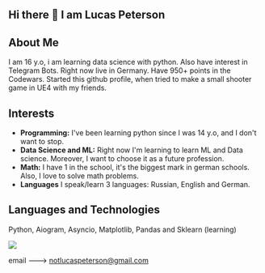 ## Hi there 👋 I am Lucas Peterson 

##  About Me
I am 16 y.o, i am learning data science with python. Also have interest in Telegram Bots. Right now live in Germany. Have 950+ points in the Codewars. Started this github profile, when tried to make a small shooter game in UE4 with my friends. 


##  Interests

- **Programming:** I've been learning python since I was 14 y.o, and I don't want to stop.
- **Data Science and ML:** Right now I'm learning to learn ML and Data science. Moreover, I want to choose it as a future profession.
- **Math:** I have 1 in the school, it's the biggest mark in german schools. Also, I love to solve math problems.
- **Languages** I speak/learn 3 languages: Russian, English and German.

## Languages and Technologies
Python, Aiogram, Asyncio, Matplotlib, Pandas and Sklearn (learning)







<img src = https://www.codewars.com/users/Sacred_pL/badges/large>

email ---> notlucaspeterson@gmail.com

